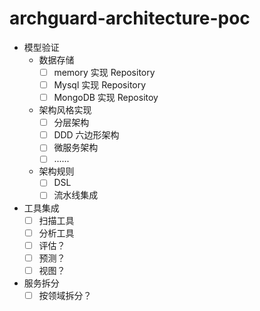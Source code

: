 # archguard-architecture-poc

- 模型验证
  - 数据存储
    - [ ] memory 实现 Repository
    - [ ] Mysql 实现 Repository
    - [ ] MongoDB 实现 Repositoy
  - 架构风格实现
    - [ ] 分层架构
    - [ ] DDD 六边形架构
    - [ ] 微服务架构
    - [ ] ......
  - 架构规则
    - [ ] DSL
    - [ ] 流水线集成
- 工具集成
  - [ ] 扫描工具
  - [ ] 分析工具
  - [ ] 评估？
  - [ ] 预测？
  - [ ] 视图？
- 服务拆分
  - [ ] 按领域拆分？
